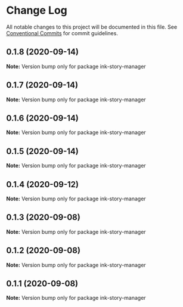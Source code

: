 # Change Log

All notable changes to this project will be documented in this file.
See [Conventional Commits](https://conventionalcommits.org) for commit guidelines.

## 0.1.8 (2020-09-14)

**Note:** Version bump only for package ink-story-manager





## 0.1.7 (2020-09-14)

**Note:** Version bump only for package ink-story-manager





## 0.1.6 (2020-09-14)

**Note:** Version bump only for package ink-story-manager





## 0.1.5 (2020-09-14)

**Note:** Version bump only for package ink-story-manager





## 0.1.4 (2020-09-12)

**Note:** Version bump only for package ink-story-manager





## 0.1.3 (2020-09-08)

**Note:** Version bump only for package ink-story-manager

## 0.1.2 (2020-09-08)

**Note:** Version bump only for package ink-story-manager

## 0.1.1 (2020-09-08)

**Note:** Version bump only for package ink-story-manager
